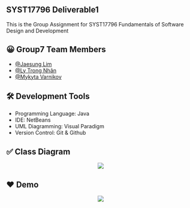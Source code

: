 ## SYST17796 Deliverable1
This is the Group Assignment for SYST17796 Fundamentals of Software Design and Development

## 😀 Group7 Team Members
- [@Jaesung Lim](https://www.github.com/Jay-Sung-Lim)
- [@Ly Trong Nhân](https://github.com/nhanbrad123)
- [@Mykyta Varnikov](https://github.com/caravanne)

## 🛠 Development Tools
- Programming Language: Java
- IDE: NetBeans
- UML Diagramming: Visual Paradigm
- Version Control: Git & Github

## ✅ Class Diagram
<p align="center">
  <img src="https://github.com/caravanne/MidTermPartC/assets/107202611/e6d52f15-404e-47c6-acb9-450d515fa6b9">
</p>

## ❤ Demo
<p align="center">
  <img src="https://github.com/Jay-Sung-Lim/SYST17796-Deliverable1/assets/107202611/de4f1ddb-aae1-4cdb-bc54-e9ace9b09cb5">
</p>

